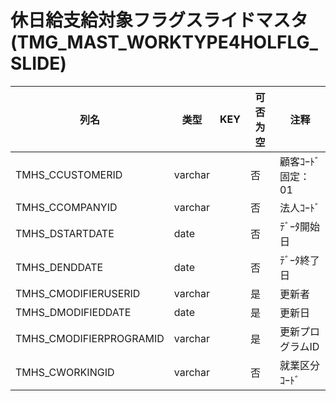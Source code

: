 # 休日給支給対象フラグスライドマスタ(TMG_MAST_WORKTYPE4HOLFLG_SLIDE)
| 列名   | 类型   | KEY  | 可否为空 | 注释   |
| ---- | ---- | ---- | ---- | ---- |
|TMHS_CCUSTOMERID|varchar||否|顧客ｺｰﾄﾞ                        固定：01                                                       |
|TMHS_CCOMPANYID|varchar||否|法人ｺｰﾄﾞ                                                                                    |
|TMHS_DSTARTDATE|date||否|ﾃﾞｰﾀ開始日                                                                                   |
|TMHS_DENDDATE|date||否|ﾃﾞｰﾀ終了日                                                                                   |
|TMHS_CMODIFIERUSERID|varchar||是|更新者                                                                                       |
|TMHS_DMODIFIEDDATE|date||是|更新日                                                                                       |
|TMHS_CMODIFIERPROGRAMID|varchar||是|更新プログラムID                                                                                 |
|TMHS_CWORKINGID|varchar||否|就業区分ｺｰﾄﾞ                                                                                  |
